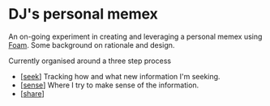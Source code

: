# DJ's personal memex

An on-going experiment in creating and leveraging a personal memex using [Foam](https://foambubble.githubio/). Some background on rationale and design.

Currently organised around a three step process

- [[seek]] 
    Tracking how and what new information I'm seeking.
- [[sense]]
    Where I try to make sense of the information.
- [[share]]
  
[//begin]: # "Autogenerated link references for markdown compatibility"
[seek]: seek/seek "Seek"
[sense]: sense/sense "Sense"
[share]: share/share "Share"
[//end]: # "Autogenerated link references"